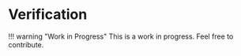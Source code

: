 # Verification

!!! warning "Work in Progress"
    This is a work in progress. Feel free to contribute.